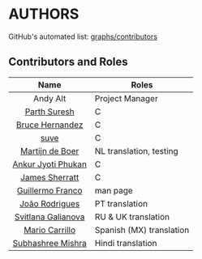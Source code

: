 # AUTHORS

GitHub's automated list: [graphs/contributors](https://github.com/andy5995/rmw/graphs/contributors)

## Contributors and Roles
| Name        | Roles
| :-----------: | ----------------------------------|
| Andy Alt | Project Manager |
| [Parth Suresh](https://github.com/parthsuresh) | C |
| [Bruce Hernandez](https://github.com/blah1898) | C |
| [suve](https://svgames.pl/en) | C |
| [Martijn de Boer](https://github.com/martijndeb) | NL translation, testing |
| [Ankur Jyoti Phukan](https://github.com/ajphukan) | C |
| [James Sherratt](https://github.com/Jammyjamjamman) | C |
| [Guillermo Franco](https://github.com/gfranco93) | man page |
| [João Rodrigues](https://github.com/jmrodriguesgoncalves) | PT translation |
| [Svitlana Galianova](https://github.com/svitlana-galianova) | RU & UK translation |
| [Mario Carrillo](https://github.com/marioecg) | Spanish (MX) translation |
| [Subhashree Mishra](https://github.com/Mishrasubha) | Hindi translation |
